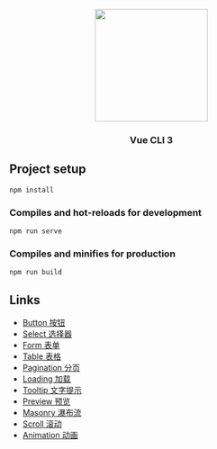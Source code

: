 <p align="center">
    <a href="https://cn.vuejs.org">
        <img width="200" src="https://raw.githubusercontent.com/lihaomu/leo/master/src/assets/logo.png">
    </a>
</p>
<h3 align="center">Vue CLI 3</h3>

## Project setup
```
npm install
```

### Compiles and hot-reloads for development
```
npm run serve
```

### Compiles and minifies for production
```
npm run build
```

## Links
- [Button 按钮](https://lihaomu.github.io/leo/#/button)
- [Select 选择器](https://lihaomu.github.io/leo/#/select)
- [Form 表单](https://lihaomu.github.io/leo/#/form)
- [Table 表格](https://lihaomu.github.io/leo/#/table)
- [Pagination 分页](https://lihaomu.github.io/leo/#/pagination)
- [Loading 加载](https://lihaomu.github.io/leo/#/loading)
- [Tooltip 文字提示](https://lihaomu.github.io/leo/#/tooltip)
- [Preview 预览](https://lihaomu.github.io/leo/#/preview)
- [Masonry 瀑布流](https://lihaomu.github.io/leo/#/masonry)
- [Scroll 滚动](https://lihaomu.github.io/leo/#/scroll)
- [Animation 动画](https://lihaomu.github.io/leo/#/animation)